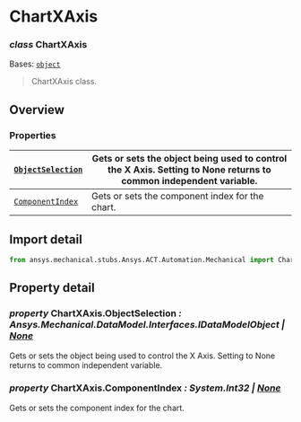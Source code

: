 <a id="chartxaxis"></a>

# ChartXAxis

<a id="ChartXAxis"></a>

### *class* ChartXAxis

Bases: [`object`](https://docs.python.org/3/library/functions.html#object)

> ChartXAxis class.

> <!-- !! processed by numpydoc !! -->

<a id="overview"></a>

## Overview

### Properties

| [`ObjectSelection`](#ChartXAxis.ObjectSelection)   | Gets or sets the object being used to control the X Axis. Setting to None returns to common independent variable.   |
|----------------------------------------------------|---------------------------------------------------------------------------------------------------------------------|
| [`ComponentIndex`](#ChartXAxis.ComponentIndex)     | Gets or sets the component index for the chart.                                                                     |

<a id="import-detail"></a>

## Import detail

```python
from ansys.mechanical.stubs.Ansys.ACT.Automation.Mechanical import ChartXAxis
```

<a id="property-detail"></a>

## Property detail

<a id="ChartXAxis.ObjectSelection"></a>

### *property* ChartXAxis.ObjectSelection *: Ansys.Mechanical.DataModel.Interfaces.IDataModelObject | [None](https://docs.python.org/3/library/constants.html#None)*

Gets or sets the object being used to control the X Axis. Setting to None returns to common independent variable.

<!-- !! processed by numpydoc !! -->

<a id="ChartXAxis.ComponentIndex"></a>

### *property* ChartXAxis.ComponentIndex *: System.Int32 | [None](https://docs.python.org/3/library/constants.html#None)*

Gets or sets the component index for the chart.

<!-- !! processed by numpydoc !! -->
